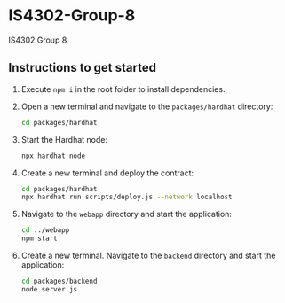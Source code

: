  # IS4302-Group-8
IS4302 Group 8

## Instructions to get started

1. Execute `npm i` in the root folder to install dependencies.

2. Open a new terminal and navigate to the `packages/hardhat` directory:
    ```bash
    cd packages/hardhat
    ```

3. Start the Hardhat node:
    ```bash
    npx hardhat node
    ```

4. Create a new terminal and deploy the contract:
    ```bash
    cd packages/hardhat
    npx hardhat run scripts/deploy.js --network localhost
    ```

5. Navigate to the `webapp` directory and start the application:
    ```bash
    cd ../webapp
    npm start
    ```
6. Create a new terminal. Navigate to the `backend` directory and start the application:
    ```bash
    cd packages/backend
    node server.js
    ```
